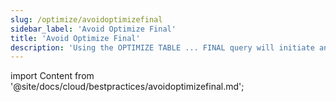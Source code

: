```yaml
---
slug: /optimize/avoidoptimizefinal
sidebar_label: 'Avoid Optimize Final'
title: 'Avoid Optimize Final'
description: 'Using the OPTIMIZE TABLE ... FINAL query will initiate an unscheduled merge of data parts.'
---
```


import Content from '@site/docs/cloud/bestpractices/avoidoptimizefinal.md';

<Content />
